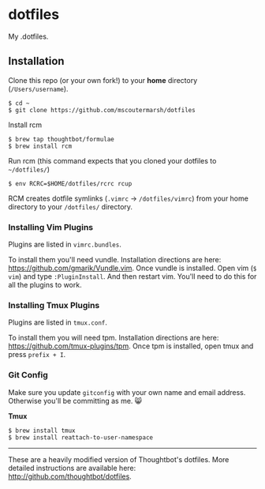 
dotfiles
===================

My .dotfiles.

## Installation

Clone this repo (or your own fork!) to your **home** directory (`/Users/username`).
```
$ cd ~
$ git clone https://github.com/mscoutermarsh/dotfiles
```

Install rcm

```
$ brew tap thoughtbot/formulae
$ brew install rcm
```

Run rcm (this command expects that you cloned your dotfiles to `~/dotfiles/`)
```
$ env RCRC=$HOME/dotfiles/rcrc rcup
```
RCM creates dotfile symlinks (`.vimrc` -> `/dotfiles/vimrc`) from your home directory to your `/dotfiles/` directory.

### Installing Vim Plugins

Plugins are listed in `vimrc.bundles`.

To install them you'll need vundle. Installation directions are here: https://github.com/gmarik/Vundle.vim.
Once vundle is installed. Open vim (`$ vim`) and type `:PluginInstall`. And then restart vim. You'll need to do this for all the plugins to work.

### Installing Tmux Plugins

Plugins are listed in `tmux.conf`.

To install them you will need tpm. Installation directions are here: https://github.com/tmux-plugins/tpm.
Once tpm is installed, open tmux and press `prefix + I`.

### Git Config
Make sure you update ```gitconfig``` with your own name and email address. Otherwise you'll be committing as me. :smile_cat:

**Tmux**
```
$ brew install tmux
$ brew install reattach-to-user-namespace
```

---
These are a heavily modified version of Thoughtbot's dotfiles. More detailed instructions are available here: http://github.com/thoughtbot/dotfiles.
